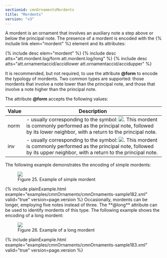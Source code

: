 ```yaml
---
sectionid: cmnOrnamentsMordents
title: "Mordents"
version: "v3"
---
```


A mordent is an ornament that involves an auxiliary note a step above or below the
principal
note. The presence of a mordent is encoded with the {% include link elem="mordent" %} element and
its attributes:



{% include desc elem="mordent" %}
{% include desc atts="att.mordent.log/form att.mordent.log/long" %}
{% include desc atts="att.ornamentaccid/accidlower att.ornamentaccid/accidupper" %}




It is recommended, but not required, to use the attribute **@form** to encode the
typology of mordents. Two common types are supported: those mordents that involve
a note lower
than the principal note, and those that involve a note higher than the principal note.

The attribute **@form** accepts the following values:

<table class="table table-striped">
   <thead>
      <tr>
         <th>Value</th>
         <th>Description</th>
      </tr>
   </thead>
   <tbody>
      <tr>
         <td>norm</td>
         <td> - usually corresponding to the symbol: <img src="{{ site.baseurl }}/Images/modules/cmnOrnaments/lower_mordent.png" class="graphic">. This mordent is commonly performed as the principal note, followed by its lower
            neighbor, with a return to the principal note.
         </td>
      </tr>
      <tr>
         <td>inv</td>
         <td> - usually corresponding to the symbol: <img src="{{ site.baseurl }}/Images/modules/cmnOrnaments/upper_mordent.png" class="graphic">. This mordent is commonly performed as the principal note, followed by its upper
            neighbor, with a return to the principal note.
         </td>
      </tr>
   </tbody>
</table>The following example demonstrates the encoding of simple mordents:


<figure class="figure"><img src="{{ site.baseurl }}/Images/modules/cmnOrnaments/ex_mordent.png" class="img-responsive"><figcaption class="figure-caption">Figure 25. Example of simple mordent</figcaption>
</figure>{% include plainExample.html example="examples/cmnOrnaments/cmnOrnaments-sample182.xml" valid="true" version=page.version %}
Occasionally, mordents can be longer, employing five notes instead of three. The
**@long** attribute can be used to identify mordents of this type. The following
example shows the encoding of a long mordent:


<figure class="figure"><img src="{{ site.baseurl }}/Images/modules/cmnOrnaments/ex_mordent_l.png" class="img-responsive"><figcaption class="figure-caption">Figure 26. Example of a long mordent</figcaption>
</figure>{% include plainExample.html example="examples/cmnOrnaments/cmnOrnaments-sample183.xml" valid="true" version=page.version %}
